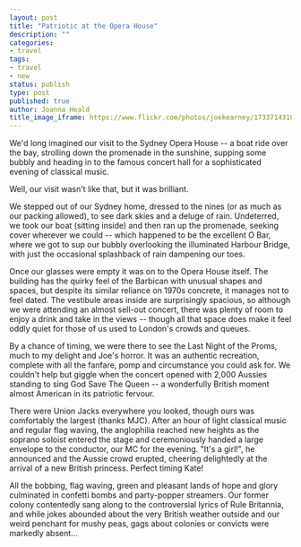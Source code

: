```yaml
---
layout: post
title: "Patriotic at the Opera House"
description: ""
categories:
- travel
tags:
- travel
- new
status: publish
type: post
published: true
author: Joanna Heald
title_image_iframe: https://www.flickr.com/photos/joekearney/17337143102/in/set-72157652300500261/player/
---
```


We'd long imagined our visit to the Sydney Opera House -- a boat ride over the bay, strolling down the promenade in the sunshine, supping some bubbly and heading in to the famous concert hall for a sophisticated evening of classical music.

Well, our visit wasn't like that, but it was brilliant.

We stepped out of our Sydney home, dressed to the nines (or as much as our packing allowed), to see dark skies and a deluge of rain. Undeterred, we took our boat (sitting inside) and then ran up the promenade, seeking cover wherever we could -- which happened to be the excellent O Bar, where we got to sup our bubbly overlooking the illuminated Harbour Bridge, with just the occasional splashback of rain dampening our toes. 

Once our glasses were empty it was on to the Opera House itself. The building has the quirky feel of the Barbican with unusual shapes and spaces, but despite its similar reliance on 1970s concrete,  it manages not to feel dated. The vestibule areas inside are surprisingly spacious, so although we were attending an almost sell-out concert, there was plenty of room to enjoy a drink and take in the views -- though all that space does make it feel oddly quiet for those of us used to London's crowds and queues. 

By a chance of timing, we were there to see the Last Night of the Proms, much to my delight and Joe's horror. It was an authentic recreation, complete with all the fanfare, pomp and circumstance you could ask for. We couldn't help but giggle when the concert opened with 2,000 Aussies standing to sing God Save The Queen -- a wonderfully British moment almost American in its patriotic fervour.

There were Union Jacks everywhere you looked, though ours was comfortably the largest (thanks MJC). After an hour of light classical music and regular flag waving, the anglophilia reached new heights as the soprano soloist entered the stage and ceremoniously handed a large envelope to the conductor, our MC for the evening. "It's a girl!", he announced and the Aussie crowd erupted, cheering delightedly at the arrival of a new British princess. Perfect timing Kate!

All the bobbing, flag waving, green and pleasant lands of hope and glory culminated in confetti bombs and party-popper streamers. Our former colony contentedly sang along to the controversial lyrics of Rule Britannia, and while jokes abounded about the very British weather outside and our weird penchant for mushy peas, gags about colonies or convicts were markedly absent...
